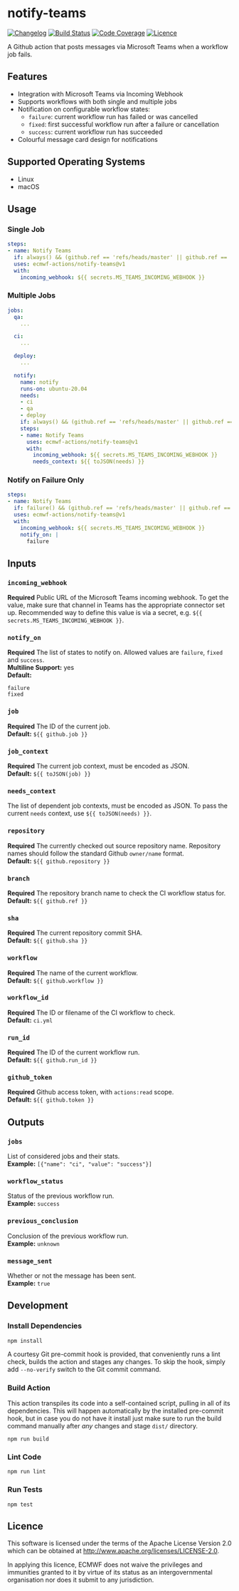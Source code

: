 # notify-teams

[![Changelog](https://img.shields.io/github/package-json/v/ecmwf-actions/notify-teams/develop)](CHANGELOG.md)
[![Build Status](https://img.shields.io/github/workflow/status/ecmwf-actions/notify-teams/ci/develop)](https://github.com/ecmwf-actions/notify-teams/actions/workflows/ci.yml?query=branch:develop)
[![Code Coverage](https://img.shields.io/codecov/c/gh/ecmwf-actions/notify-teams/branch/develop)](https://codecov.io/gh/ecmwf-actions/notify-teams/branch/develop)
[![Licence](https://img.shields.io/github/license/ecmwf-actions/notify-teams)](https://github.com/ecmwf-actions/notify-teams/blob/develop/LICENSE)

A Github action that posts messages via Microsoft Teams when a workflow job fails.

## Features

* Integration with Microsoft Teams via Incoming Webhook
* Supports workflows with both single and multiple jobs
* Notification on configurable workflow states:
  * `failure`: current workflow run has failed or was cancelled
  * `fixed`: first successful workflow run after a failure or cancellation
  * `success`: current workflow run has succeeded
* Colourful message card design for notifications

## Supported Operating Systems

* Linux
* macOS

## Usage

### Single Job

```yaml
steps:
- name: Notify Teams
  if: always() && (github.ref == 'refs/heads/master' || github.ref == 'refs/heads/develop')
  uses: ecmwf-actions/notify-teams@v1
  with:
    incoming_webhook: ${{ secrets.MS_TEAMS_INCOMING_WEBHOOK }}
```

### Multiple Jobs

```yaml
jobs:
  qa:
    ...

  ci:
    ...

  deploy:
    ...

  notify:
    name: notify
    runs-on: ubuntu-20.04
    needs:
    - ci
    - qa
    - deploy
    if: always() && (github.ref == 'refs/heads/master' || github.ref == 'refs/heads/develop')
    steps:
    - name: Notify Teams
      uses: ecmwf-actions/notify-teams@v1
      with:
        incoming_webhook: ${{ secrets.MS_TEAMS_INCOMING_WEBHOOK }}
        needs_context: ${{ toJSON(needs) }}
```

### Notify on Failure Only

```yaml
steps:
- name: Notify Teams
  if: failure() && (github.ref == 'refs/heads/master' || github.ref == 'refs/heads/develop')
  uses: ecmwf-actions/notify-teams@v1
  with:
    incoming_webhook: ${{ secrets.MS_TEAMS_INCOMING_WEBHOOK }}
    notify_on: |
      failure
```

## Inputs

### `incoming_webhook`

**Required** Public URL of the Microsoft Teams incoming webhook. To get the value, make sure that channel in Teams has the appropriate connector set up. Recommended way to define this value is via a secret, e.g. `${{ secrets.MS_TEAMS_INCOMING_WEBHOOK }}`.  

### `notify_on`

**Required** The list of states to notify on. Allowed values are `failure`, `fixed` and `success`.  
**Multiline Support:** yes  
**Default:**

```text
failure
fixed
```

### `job`

**Required** The ID of the current job.  
**Default:** `${{ github.job }}`

### `job_context`

**Required** The current job context, must be encoded as JSON.  
**Default:** `${{ toJSON(job) }}`

### `needs_context`

The list of dependent job contexts, must be encoded as JSON. To pass the current `needs` context, use `${{ toJSON(needs) }}`.  

### `repository`

**Required** The currently checked out source repository name. Repository names should follow the standard Github `owner/name` format.  
**Default:** `${{ github.repository }}`

### `branch`

**Required** The repository branch name to check the CI workflow status for.  
**Default:** `${{ github.ref }}`

### `sha`

**Required** The current repository commit SHA.  
**Default:** `${{ github.sha }}`

### `workflow`

**Required**  The name of the current workflow.  
**Default:** `${{ github.workflow }}`

### `workflow_id`

**Required** The ID or filename of the CI workflow to check.  
**Default:** `ci.yml`

### `run_id`

**Required** The ID of the current workflow run.  
**Default:** `${{ github.run_id }}`

### `github_token`

**Required** Github access token, with `actions:read` scope.  
**Default:** `${{ github.token }}`

## Outputs

### `jobs`

List of considered jobs and their stats.  
**Example:** `[{"name": "ci", "value": "success"}]`

### `workflow_status`

Status of the previous workflow run.  
**Example:** `success`

### `previous_conclusion`

Conclusion of the previous workflow run.  
**Example:** `unknown`

### `message_sent`

Whether or not the message has been sent.  
**Example:** `true`

## Development

### Install Dependencies

```
npm install
```

A courtesy Git pre-commit hook is provided, that conveniently runs a lint check, builds the action and stages any changes. To skip the hook, simply add `--no-verify` switch to the Git commit command.

### Build Action

This action transpiles its code into a self-contained script, pulling in all of its dependencies. This will happen automatically by the installed pre-commit hook, but in case you do not have it install just make sure to run the build command manually after _any_ changes and stage `dist/` directory.

```
npm run build
```

### Lint Code

```
npm run lint
```

### Run Tests

```
npm test
```

## Licence

This software is licensed under the terms of the Apache License Version 2.0 which can be obtained at http://www.apache.org/licenses/LICENSE-2.0.

In applying this licence, ECMWF does not waive the privileges and immunities granted to it by virtue of its status as an intergovernmental organisation nor does it submit to any jurisdiction.
